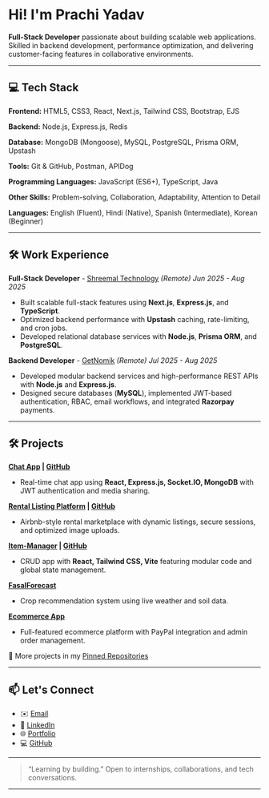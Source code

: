 # Hi! I'm Prachi Yadav

**Full-Stack Developer** passionate about building scalable web applications. Skilled in backend development, performance optimization, and delivering customer-facing features in collaborative environments.


---

## 💻 Tech Stack

**Frontend:** HTML5, CSS3, React, Next.js, Tailwind CSS, Bootstrap, EJS

**Backend:** Node.js, Express.js, Redis

**Database:** MongoDB (Mongoose), MySQL, PostgreSQL, Prisma ORM, Upstash

**Tools:** Git & GitHub, Postman, APIDog

**Programming Languages:** JavaScript (ES6+), TypeScript, Java

**Other Skills:** Problem-solving, Collaboration, Adaptability, Attention to Detail

**Languages:** English (Fluent), Hindi (Native), Spanish (Intermediate), Korean (Beginner)

---

## 🛠 Work Experience

**Full-Stack Developer** - [Shreemal Technology](https://www.linkedin.com/company/shreemal-technology/) *(Remote)*
*Jun 2025 - Aug 2025*

* Built scalable full-stack features using **Next.js**, **Express.js**, and **TypeScript**.
* Optimized backend performance with **Upstash** caching, rate-limiting, and cron jobs.
* Developed relational database services with **Node.js**, **Prisma ORM**, and **PostgreSQL**.

**Backend Developer** - [GetNomik](https://www.linkedin.com/company/getnomik/) *(Remote)*
*Jul 2025 - Aug 2025*

* Developed modular backend services and high-performance REST APIs with **Node.js** and **Express.js**.
* Designed secure databases (**MySQL**), implemented JWT-based authentication, RBAC, email workflows, and integrated **Razorpay** payments.

---

## 🛠 Projects

**[Chat App](https://chat-app-somd.onrender.com/login) | [GitHub](https://github.com/pprachhiii/chat-app)**

* Real-time chat app using **React, Express.js, Socket.IO, MongoDB** with JWT authentication and media sharing.

**[Rental Listing Platform](https://stayease-smsm.onrender.com/listings) | [GitHub](https://github.com/pprachhiii/StayEase)**

* Airbnb-style rental marketplace with dynamic listings, secure sessions, and optimized image uploads.

**[Item-Manager](https://item-manager-cee0.onrender.com/) | [GitHub](https://github.com/pprachhiii/item-manager)**

* CRUD app with **React, Tailwind CSS, Vite** featuring modular code and global state management.

**[FasalForecast](https://farming-agriculture-assistant-production.up.railway.app/)**

* Crop recommendation system using live weather and soil data.

**[Ecommerce App](https://e-commerce-app-1-652v.onrender.com/)**

* Full-featured ecommerce platform with PayPal integration and admin order management.

📌 More projects in my [Pinned Repositories](https://github.com/pprachhiii?tab=repositories)

---

## 📫 Let's Connect

* ✉️ [Email](mailto:prachiyadav00.dev@gmail.com)
* 💼 [LinkedIn](https://www.linkedin.com/in/prachi-yadav-87303231a)
* 🌐 [Portfolio](https://prachideveloperportfolio.vercel.app/)
* 💻 [GitHub](https://github.com/pprachhiii)

---

> “Learning by building.”
> Open to internships, collaborations, and tech conversations.

---
